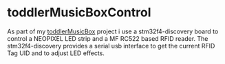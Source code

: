 toddlerMusicBoxControl
==========

As part of my [toddlerMusicBox]( http://janfietz.github.io/toddlerMusicBox) project i use a stm32f4-discovery board to control a NEOPIXEL LED strip and a MF RC522 based RFID reader.
The stm32f4-discovery provides a serial usb interface to get the current RFID Tag UID and to adjust LED effects.

